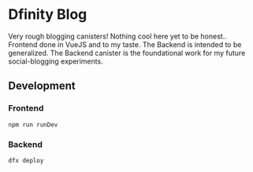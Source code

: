 # Dfinity Blog

Very rough blogging canisters! Nothing cool here yet to be honest.. Frontend done in VueJS and to my taste. The Backend is intended to be generalized. The Backend canister is the foundational work for my future social-blogging experiments.

## Development

### Frontend 
```
npm run runDev
```

### Backend

```
dfx deploy
```